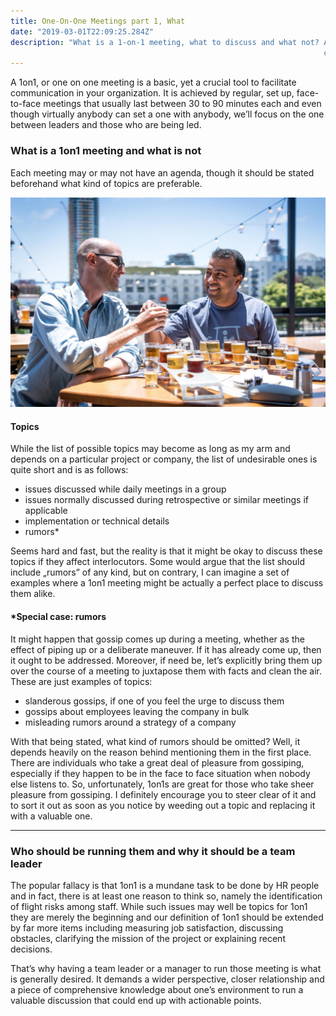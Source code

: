 ```yaml
---
title: One-On-One Meetings part 1, What
date: "2019-03-01T22:09:25.284Z"
description: "What is a 1-on-1 meeting, what to discuss and what not? A 1on1, or one on one meeting is a basic, yet a crucial tool to facilitate
                                                                      communication in your organization..."
---
```


A 1on1, or one on one meeting is a basic, yet a crucial tool to facilitate
communication in your organization. It is achieved by regular, set up,
face-to-face meetings that usually last between 30 to 90 minutes each and even
though virtually anybody can set a one with anybody, we’ll focus on the one
between leaders and those who are being led. 

### What is a 1on1 meeting and what is not

Each meeting may or may not have an agenda, though it should be stated
beforehand what kind of topics are preferable.

![](./OneOnOne.jpeg)

#### Topics

While the list of possible topics may become as long as my arm and depends on a
particular project or company, the list of undesirable ones is quite short and
is as follows:

* issues discussed while daily meetings in a group
* issues normally discussed during retrospective or similar meetings if applicable
* implementation or technical details
* rumors*

Seems hard and fast, but the reality is that it might be okay to discuss these
topics if they affect interlocutors. Some would argue that the list should
include „rumors” of any kind, but on contrary, I can imagine a set of examples
where a 1on1 meeting might be actually a perfect place to discuss them alike.

#### *Special case: rumors

It might happen that gossip comes up during a meeting, whether as the effect of
piping up or a deliberate maneuver. If it has already come up, then it ought to
be addressed. Moreover, if need be, let’s explicitly bring them up over the
course of a meeting to juxtapose them with facts and clean the air. These are
just examples of topics:

* slanderous gossips, if one of you feel the urge to discuss them
* gossips about employees leaving the company in bulk
* misleading rumors around a strategy of a company

With that being stated, what kind of rumors should be omitted? Well, it depends
heavily on the reason behind mentioning them in the first place. There are
individuals who take a great deal of pleasure from gossiping, especially if they
happen to be in the face to face situation when nobody else listens to. So,
unfortunately, 1on1s are great for those who take sheer pleasure from gossiping.
I definitely encourage you to steer clear of it and to sort it out as soon as
you notice by weeding out a topic and replacing it with a valuable one.

----

### Who should be running them and why it should be a team leader

The popular fallacy is that 1on1 is a mundane task to be  done by HR people and
in fact, there is at least one reason to think so, namely the identification of
flight risks among staff. While such issues may well be topics for 1on1 they are
merely the beginning and our definition of 1on1 should be extended by far more
items including measuring job satisfaction, discussing obstacles, clarifying the
mission of the project or explaining recent decisions. 

That’s why having a team
leader or a manager to run those meeting is what is generally desired. It
demands a wider perspective, closer relationship and a piece of comprehensive
knowledge about one’s environment to run a valuable discussion that could end up
with actionable points.
